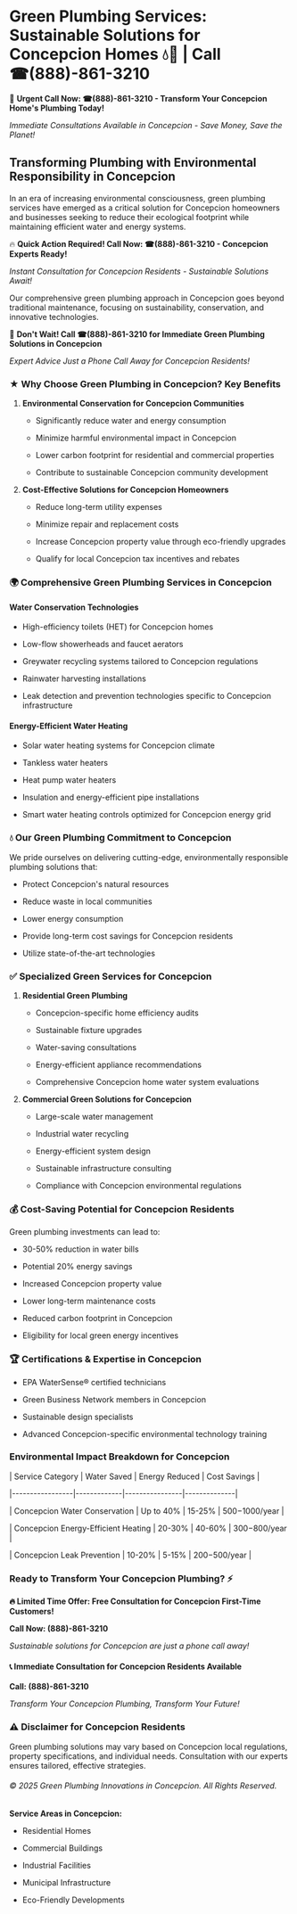 # Green Plumbing Services: Sustainable Solutions for Concepcion Homes 💧🌿 | Call ☎(888)-861-3210

🚨 **Urgent Call Now: ☎(888)-861-3210 - Transform Your Concepcion Home's Plumbing Today!**
*Immediate Consultations Available in Concepcion - Save Money, Save the Planet!*

## Transforming Plumbing with Environmental Responsibility in Concepcion

In an era of increasing environmental consciousness, green plumbing services have emerged as a critical solution for Concepcion homeowners and businesses seeking to reduce their ecological footprint while maintaining efficient water and energy systems. 

🔥 **Quick Action Required! Call Now: ☎(888)-861-3210 - Concepcion Experts Ready!**
*Instant Consultation for Concepcion Residents - Sustainable Solutions Await!*

Our comprehensive green plumbing approach in Concepcion goes beyond traditional maintenance, focusing on sustainability, conservation, and innovative technologies.

🚨 **Don't Wait! Call ☎(888)-861-3210 for Immediate Green Plumbing Solutions in Concepcion**
*Expert Advice Just a Phone Call Away for Concepcion Residents!*

### ★ Why Choose Green Plumbing in Concepcion? Key Benefits

1. **Environmental Conservation for Concepcion Communities** 
   - Significantly reduce water and energy consumption
   - Minimize harmful environmental impact in Concepcion
   - Lower carbon footprint for residential and commercial properties
   - Contribute to sustainable Concepcion community development

2. **Cost-Effective Solutions for Concepcion Homeowners** 
   - Reduce long-term utility expenses
   - Minimize repair and replacement costs
   - Increase Concepcion property value through eco-friendly upgrades
   - Qualify for local Concepcion tax incentives and rebates

### 🌍 Comprehensive Green Plumbing Services in Concepcion

#### Water Conservation Technologies
- High-efficiency toilets (HET) for Concepcion homes
- Low-flow showerheads and faucet aerators
- Greywater recycling systems tailored to Concepcion regulations
- Rainwater harvesting installations
- Leak detection and prevention technologies specific to Concepcion infrastructure

#### Energy-Efficient Water Heating
- Solar water heating systems for Concepcion climate
- Tankless water heaters
- Heat pump water heaters
- Insulation and energy-efficient pipe installations
- Smart water heating controls optimized for Concepcion energy grid

### 💧 Our Green Plumbing Commitment to Concepcion

We pride ourselves on delivering cutting-edge, environmentally responsible plumbing solutions that:
- Protect Concepcion's natural resources
- Reduce waste in local communities
- Lower energy consumption
- Provide long-term cost savings for Concepcion residents
- Utilize state-of-the-art technologies

### ✅ Specialized Green Services for Concepcion

1. **Residential Green Plumbing**
   - Concepcion-specific home efficiency audits
   - Sustainable fixture upgrades
   - Water-saving consultations
   - Energy-efficient appliance recommendations
   - Comprehensive Concepcion home water system evaluations

2. **Commercial Green Solutions for Concepcion**
   - Large-scale water management
   - Industrial water recycling
   - Energy-efficient system design
   - Sustainable infrastructure consulting
   - Compliance with Concepcion environmental regulations

### 💰 Cost-Saving Potential for Concepcion Residents

Green plumbing investments can lead to:
- 30-50% reduction in water bills
- Potential 20% energy savings
- Increased Concepcion property value
- Lower long-term maintenance costs
- Reduced carbon footprint in Concepcion
- Eligibility for local green energy incentives

### 🏆 Certifications & Expertise in Concepcion

- EPA WaterSense® certified technicians
- Green Business Network members in Concepcion
- Sustainable design specialists
- Advanced Concepcion-specific environmental technology training

### Environmental Impact Breakdown for Concepcion

| Service Category | Water Saved | Energy Reduced | Cost Savings |
|-----------------|-------------|----------------|--------------|
| Concepcion Water Conservation | Up to 40% | 15-25% | $500-$1000/year |
| Concepcion Energy-Efficient Heating | 20-30% | 40-60% | $300-$800/year |
| Concepcion Leak Prevention | 10-20% | 5-15% | $200-$500/year |

### Ready to Transform Your Concepcion Plumbing? ⚡

**🔥 Limited Time Offer: Free Consultation for Concepcion First-Time Customers!**

**Call Now: (888)-861-3210**
*Sustainable solutions for Concepcion are just a phone call away!*

#### 📞 Immediate Consultation for Concepcion Residents Available

**Call: (888)-861-3210**
*Transform Your Concepcion Plumbing, Transform Your Future!*

### ⚠️ Disclaimer for Concepcion Residents

Green plumbing solutions may vary based on Concepcion local regulations, property specifications, and individual needs. Consultation with our experts ensures tailored, effective strategies.

###### © 2025 Green Plumbing Innovations in Concepcion. All Rights Reserved.

**Service Areas in Concepcion:** 
- Residential Homes
- Commercial Buildings
- Industrial Facilities
- Municipal Infrastructure
- Eco-Friendly Developments